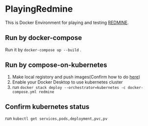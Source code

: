 # PlayingRedmine

This is Docker Environment for playing and testing [REDMINE](https://redmine.jp/).

## Run by docker-compose

Run it by `docker-compose up --build` .

## Run by compose-on-kubernetes

1. Make local registory and push images(Confirm how to do [here](https://docs.docker.com/registry/))
2. Enable your Docker Desktop to use kubernetes cluster
3. run `docker stack deploy --orchestrator=kubernetes -c docker-compose.yml redmine`

## Confirm kubernetes status

run `kubectl get services,pods,deployment,pvc,pv`
